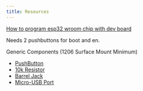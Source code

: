 ```yaml
---
title: Resources
---
```


[How to program esp32 wroom chip with dev board](https://www.youtube.com/watch?v=ndEeFQ5mi_g)

Needs 2 pushbuttons for boot and en.

Generic Components (1206 Surface Mount Minimum)

- [PushButton](https://www.digikey.com/en/products/detail/omron-electronics-inc-emc-div/B3U-1000P/1534338)
- [10k Resistor](https://www.digikey.com/en/products/detail/yageo/RC1206FR-0710KL/728483)
- [Barrel Jack](https://www.digikey.com/en/products/detail/same-sky-formerly-cui-devices/PJ-037A/1644545)
- [Micro-USB Port](https://www.digikey.com/en/products/detail/amphenol-icc-fci-/10118194-0011LF/22311190?&utm_adgroup=&utm_term=&utm_content=&gad_source=1)
